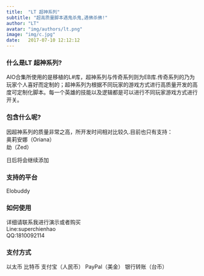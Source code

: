 ```yaml
---
title:  "LT 超神系列"
subtitle: "超高质量脚本遇鬼杀鬼,遇佛杀佛!"
author: "LT"
avatar: "img/authors/lt.png"
image: "img/c.jpg"
date:   2017-07-10 12:12:12
---
```


### 什么是LT 超神系列?
AIO合集所使用的是移植的L#库，超神系列与传奇系列则为EB库.传奇系列的乃为玩家个人喜好而定制的；超神系列为根据不同玩家的游戏方式进行高质量开发的高度可定制化脚本。每一个英雄的技能以及逻辑都是可以进行不同玩家游戏方式进行开关。

### 包含什么呢?
因超神系列的质量非常之高，所开发时间相对比较久.目前也只有支持：  
奥莉安娜（Oriana）  
劫（Zed）  

日后将会继续添加

### 支持的平台
Elobuddy

### 如何使用
详细请联系我进行演示或者购买  
Line:superchienhao  
QQ:1810092114  

### 支付方式
以太币
比特币
支付宝（人民币）
PayPal（美金）
银行转账（台币）
